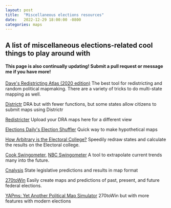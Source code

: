 ```yaml
---
layout: post
title:  "Miscellaneous elections resources"
date:   2022-12-29 18:00:00 -0800
categories: maps
---
```


## A list of miscellaneous elections-related cool things to play around with

#### This page is also continually updating! Submit a pull request or message me if you have more!

[Dave's Redistricting Atlas (2020 edition)](https://davesredistricting.org) The best tool for redistricting and random political mapmaking. There are a variety of tricks to do multi-state mapping as well.

[Districtr](https://districtr.org) DRA but with fewer functions, but some states allow citizens to submit maps using Districtr

[Redistricter](https://redistricter.com/) Upload your DRA maps here for a different view
 
[Elections Daily's Election Shuffler](https://elections-daily.com/the-election-shuffler/) Quick way to make hypothetical maps

[How Arbitrary is the Electoral College?](https://kevinhayeswilson.com/redraw/) Speedily redraw states and calculate the results on the Electoral college.

[Cook Swingometer](https://www.cookpolitical.com/swingometer), [NBC Swingometer](https://www.nbcnews.com/specials/swing-the-election/) A tool to extrapolate current trends many into the future.

[Cnalysis](https://www.cnalysis.com) State legislative predictions and results in map format

[270toWin](https://www.270towin.com/) Easily create maps and predictions of past, present, and future federal elections.

[YAPms: Yet Another Political Map Simulator](https://www.yapms.com/) 270toWin but with more features with modern elections
